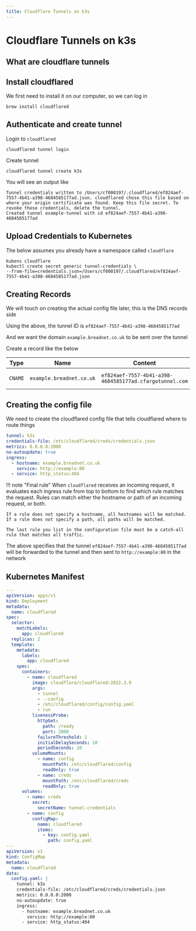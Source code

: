 ```yaml
---
title: Cloudflare Tunnels on k3s
---
```


# Cloudflare Tunnels on k3s

## What are cloudflare tunnels

## Install cloudflared

We first need to install it on our computer, so we can log in

```shell
brew install cloudflared
```

## Authenticate and create tunnel

Login to `cloudflared`

```shell
cloudflared tunnel login
```

Create tunnel

```shell
cloudflared tunnel create k3s
```

You will see an output like

```text
Tunnel credentials written to /Users/cf000197/.cloudflared/ef824aef-7557-4b41-a398-4684585177ad.json. cloudflared chose this file based on where your origin certificate was found. Keep this file secret. To revoke these credentials, delete the tunnel.
Created tunnel example-tunnel with id ef824aef-7557-4b41-a398-4684585177ad
```

## Upload Credentials to Kubernetes

The below assumes you already have a namespace called `cloudflare`

```shell
kubens cloudflare
kubectl create secret generic tunnel-credentials \
--from-file=credentials.json=/Users/cf000197/.cloudflared/ef824aef-7557-4b41-a398-4684585177ad.json
```

## Creating Records

We will touch on creating the actual config file later, this is the DNS records side

Using the above, the tunnel ID is `ef824aef-7557-4b41-a398-4684585177ad`

And we want the domain `example.breadnet.co.uk` to be sent over the tunnel

Create a record like the below

| Type    | Name                     | Content                                                 | Proxied                                                                      |
|---------|--------------------------|---------------------------------------------------------|------------------------------------------------------------------------------|
| `CNAME` | `example.breadnet.co.uk` | `ef824aef-7557-4b41-a398-4684585177ad.cfargotunnel.com` | <img alt="true" height="50" src="/assets/cloudflare_status.png" width="50"/> |

## Creating the config file

We need to create the cloudflared config file that tells cloudflared where to route things

```yaml
tunnel: k3s
credentials-file: /etc/cloudflared/creds/credentials.json
metrics: 0.0.0.0:2000
no-autoupdate: true
ingress:
  - hostname: example.breadnet.co.uk
    service: http://example:80
  - service: http_status:404
```

!!! note "Final rule"
    When `cloudflared` receives an incoming request, it evaluates each ingress rule from top to bottom to find which rule matches the request. Rules can match either the hostname or path of an incoming request, or both.

    If a rule does not specify a hostname, all hostnames will be matched. If a rule does not specify a path, all paths will be matched.

    The last rule you list in the configuration file must be a catch-all rule that matches all traffic.

The above specifies that the tunnel `ef824aef-7557-4b41-a398-4684585177ad` will be forwarded to the tunnel and then sent
to `http://example:80` in the network

## Kubernetes Manifest

```yaml
---
apiVersion: apps/v1
kind: Deployment
metadata:
  name: cloudflared
spec:
  selector:
    matchLabels:
      app: cloudflared
  replicas: 2
  template:
    metadata:
      labels:
        app: cloudflared
    spec:
      containers:
        - name: cloudflared
          image: cloudflare/cloudflared:2022.3.0
          args:
            - tunnel
            - --config
            - /etc/cloudflared/config/config.yaml
            - run
          livenessProbe:
            httpGet:
              path: /ready
              port: 2000
            failureThreshold: 1
            initialDelaySeconds: 10
            periodSeconds: 10
          volumeMounts:
            - name: config
              mountPath: /etc/cloudflared/config
              readOnly: true
            - name: creds
              mountPath: /etc/cloudflared/creds
              readOnly: true
      volumes:
        - name: creds
          secret:
            secretName: tunnel-credentials
        - name: config
          configMap:
            name: cloudflared
            items:
              - key: config.yaml
                path: config.yaml
---
apiVersion: v1
kind: ConfigMap
metadata:
  name: cloudflared
data:
  config.yaml: |
    tunnel: k3s
    credentials-file: /etc/cloudflared/creds/credentials.json
    metrics: 0.0.0.0:2000
    no-autoupdate: true
    ingress:
      - hostname: example.breadnet.co.uk
        service: http://example:80
      - service: http_status:404
```
